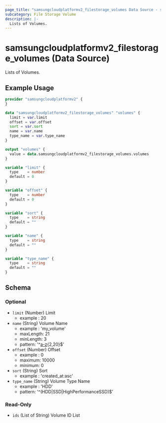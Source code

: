 ```yaml
---
page_title: "samsungcloudplatformv2_filestorage_volumes Data Source - samsungcloudplatformv2"
subcategory: File Storage Volume
description: |-
  Lists of Volumes.
---
```


# samsungcloudplatformv2_filestorage_volumes (Data Source)

Lists of Volumes.

## Example Usage

```terraform
provider "samsungcloudplatformv2" {
}

data "samsungcloudplatformv2_filestorage_volumes" "volumes" {
  limit = var.limit
  offset = var.offset
  sort = var.sort
  name = var.name
  type_name = var.type_name
}

output "volumes" {
  value = data.samsungcloudplatformv2_filestorage_volumes.volumes
}

variable "limit" {
  type    = number
  default = 0
}

variable "offset" {
  type    = number
  default = 0
}

variable "sort" {
  type    = string
  default = ""
}

variable "name" {
  type    = string
  default = ""
}

variable "type_name" {
  type    = string
  default = ""
}
```

<!-- schema generated by tfplugindocs -->
## Schema

### Optional

- `limit` (Number) Limit 
  - example : 20
- `name` (String) Volume Name 
  - example : 'my_volume' 
  - maxLength: 21  
  - minLength: 3  
  - pattern: '^[a-z]([a-z0-9_]){2,20}$'
- `offset` (Number) Offset 
  - example : 0 
  - maximum: 10000  
  - minimum: 0
- `sort` (String) Sort 
  - example : 'created_at:asc'
- `type_name` (String) Volume Type Name 
  - example : 'HDD' 
  - pattern: '^(HDD|SSD|HighPerformanceSSD)$'

### Read-Only

- `ids` (List of String) Volume ID List